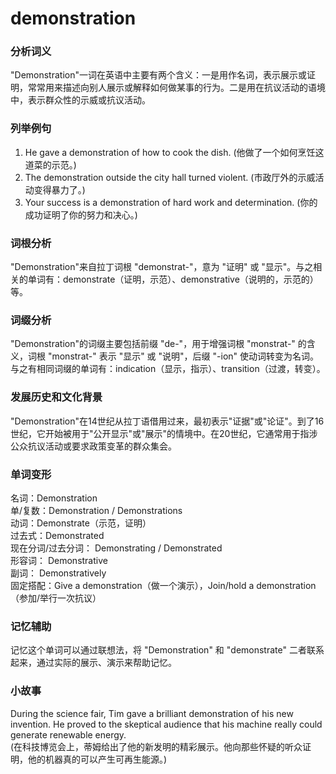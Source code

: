 # demonstration

### 分析词义

  

"Demonstration"一词在英语中主要有两个含义：一是用作名词，表示展示或证明，常常用来描述向别人展示或解释如何做某事的行为。二是用在抗议活动的语境中，表示群众性的示威或抗议活动。

  

### 列举例句

  

1.  He gave a demonstration of how to cook the dish. (他做了一个如何烹饪这道菜的示范。)
2.  The demonstration outside the city hall turned violent. (市政厅外的示威活动变得暴力了。)
3.  Your success is a demonstration of hard work and determination. (你的成功证明了你的努力和决心。)

  

### 词根分析

  

"Demonstration"来自拉丁词根 "demonstrat-"，意为 "证明" 或 "显示"。与之相关的单词有：demonstrate（证明，示范）、demonstrative（说明的，示范的）等。

  

### 词缀分析

  

"Demonstration"的词缀主要包括前缀 "de-"，用于增强词根 "monstrat-" 的含义，词根 "monstrat-" 表示 "显示" 或 "说明"，后缀 "-ion" 使动词转变为名词。与之有相同词缀的单词有：indication（显示，指示）、transition（过渡，转变）。

  

### 发展历史和文化背景

  

"Demonstration"在14世纪从拉丁语借用过来，最初表示"证据"或"论证"。到了16世纪，它开始被用于"公开显示"或"展示"的情境中。在20世纪，它通常用于指涉公众抗议活动或要求政策变革的群众集会。

  

### 单词变形

  

名词：Demonstration  
单/复数：Demonstration / Demonstrations  
动词：Demonstrate（示范，证明）  
过去式：Demonstrated  
现在分词/过去分词： Demonstrating / Demonstrated  
形容词： Demonstrative  
副词： Demonstratively  
固定搭配：Give a demonstration（做一个演示），Join/hold a demonstration（参加/举行一次抗议）

  

### 记忆辅助

  

记忆这个单词可以通过联想法，将 "Demonstration" 和 "demonstrate" 二者联系起来，通过实际的展示、演示来帮助记忆。

  

### 小故事

  

During the science fair, Tim gave a brilliant demonstration of his new invention. He proved to the skeptical audience that his machine really could generate renewable energy.  
(在科技博览会上，蒂姆给出了他的新发明的精彩展示。他向那些怀疑的听众证明，他的机器真的可以产生可再生能源。)
